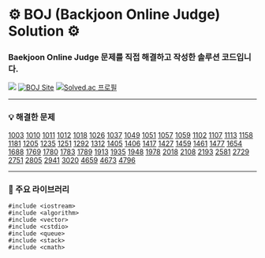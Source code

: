 # ⚙️ BOJ (Backjoon Online Judge) Solution ⚙️

### Baekjoon Online Judge 문제를 직접 해결하고 작성한 솔루션 코드입니다.

<img src="https://img.shields.io/badge/C++-00599C?style=flat-square&logo=C%2B%2B&logoColor=white"/> [![BOJ Site](https://img.shields.io/badge/-Baekjoon-red)](https://www.acmicpc.net/) [![Solved.ac 프로필](http://mazassumnida.wtf/api/mini/generate_badge?boj=fabric93)](https://solved.ac/fabric93)

<hr>

### 💡 해결한 문제
  
[1003](https://github.com/devhkyu/BOJ/blob/main/problem/1003.cpp)
[1010](https://github.com/devhkyu/BOJ/blob/main/problem/1010.cpp)
[1011](https://github.com/devhkyu/BOJ/blob/main/problem/1011.cpp)
[1012](https://github.com/devhkyu/BOJ/blob/main/problem/1012.cpp)
[1018](https://github.com/devhkyu/BOJ/blob/main/problem/1018.cpp)
[1026](https://github.com/devhkyu/BOJ/blob/main/problem/1026.cpp)
[1037](https://github.com/devhkyu/BOJ/blob/main/problem/1037.cpp)
[1049](https://github.com/devhkyu/BOJ/blob/main/problem/1049.cpp)
[1051](https://github.com/devhkyu/BOJ/blob/main/problem/1051.cpp)
[1057](https://github.com/devhkyu/BOJ/blob/main/problem/1057.cpp)
[1059](https://github.com/devhkyu/BOJ/blob/main/problem/1059.cpp)
[1102](https://github.com/devhkyu/BOJ/blob/main/problem/1102.cpp)
[1107](https://github.com/devhkyu/BOJ/blob/main/problem/1107.cpp)
[1113](https://github.com/devhkyu/BOJ/blob/main/problem/1113.cpp)
[1158](https://github.com/devhkyu/BOJ/blob/main/problem/1158.cpp)
[1181](https://github.com/devhkyu/BOJ/blob/main/problem/1181.cpp)
[1205](https://github.com/devhkyu/BOJ/blob/main/problem/1205.cpp)
[1235](https://github.com/devhkyu/BOJ/blob/main/problem/1235.cpp)
[1251](https://github.com/devhkyu/BOJ/blob/main/problem/1251.cpp)
[1292](https://github.com/devhkyu/BOJ/blob/main/problem/1292.cpp)
[1312](https://github.com/devhkyu/BOJ/blob/main/problem/1312.cpp)
[1405](https://github.com/devhkyu/BOJ/blob/main/problem/1405.cpp)
[1406](https://github.com/devhkyu/BOJ/blob/main/problem/1406.cpp)
[1417](https://github.com/devhkyu/BOJ/blob/main/problem/1417.cpp)
[1427](https://github.com/devhkyu/BOJ/blob/main/problem/1427.cpp)
[1459](https://github.com/devhkyu/BOJ/blob/main/problem/1459.cpp)
[1461](https://github.com/devhkyu/BOJ/blob/main/problem/1461.cpp)
[1477](https://github.com/devhkyu/BOJ/blob/main/problem/1477.cpp)
[1654](https://github.com/devhkyu/BOJ/blob/main/problem/1654.cpp)
[1688](https://github.com/devhkyu/BOJ/blob/main/problem/1688.cpp)
[1769](https://github.com/devhkyu/BOJ/blob/main/problem/1769.cpp)
[1780](https://github.com/devhkyu/BOJ/blob/main/problem/1780.cpp)
[1783](https://github.com/devhkyu/BOJ/blob/main/problem/1783.cpp)
[1789](https://github.com/devhkyu/BOJ/blob/main/problem/1789.cpp)
[1913](https://github.com/devhkyu/BOJ/blob/main/problem/1913.cpp)
[1935](https://github.com/devhkyu/BOJ/blob/main/problem/1935.cpp)
[1948](https://github.com/devhkyu/BOJ/blob/main/problem/1948.cpp)
[1978](https://github.com/devhkyu/BOJ/blob/main/problem/1978.cpp)
[2018](https://github.com/devhkyu/BOJ/blob/main/problem/2018.cpp)
[2108](https://github.com/devhkyu/BOJ/blob/main/problem/2108.cpp)
[2193](https://github.com/devhkyu/BOJ/blob/main/problem/2193.cpp)
[2581](https://github.com/devhkyu/BOJ/blob/main/problem/2581.cpp)
[2729](https://github.com/devhkyu/BOJ/blob/main/problem/2729.cpp)
[2751](https://github.com/devhkyu/BOJ/blob/main/problem/2751.cpp)
[2805](https://github.com/devhkyu/BOJ/blob/main/problem/2805.cpp)
[2941](https://github.com/devhkyu/BOJ/blob/main/problem/2941.cpp)
[3020](https://github.com/devhkyu/BOJ/blob/main/problem/3020.cpp)
[4659](https://github.com/devhkyu/BOJ/blob/main/problem/4659.cpp)
[4673](https://github.com/devhkyu/BOJ/blob/main/problem/4673.cpp)
[4796](https://github.com/devhkyu/BOJ/blob/main/problem/4796.cpp)

<hr>

### 📖 주요 라이브러리

```
#include <iostream>
#include <algorithm>
#include <vector>
#include <cstdio>
#include <queue>
#include <stack>
#include <cmath>
```
